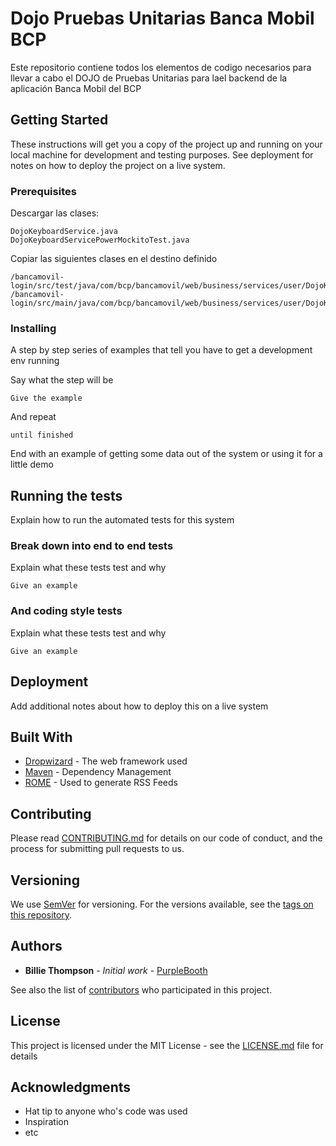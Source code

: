 # Dojo Pruebas Unitarias Banca Mobil BCP

Este repositorio contiene todos los elementos de codigo necesarios para llevar a cabo el DOJO de Pruebas Unitarias para lael backend de la aplicación Banca Mobil del BCP

## Getting Started

These instructions will get you a copy of the project up and running on your local machine for development and testing purposes. See deployment for notes on how to deploy the project on a live system.

### Prerequisites

Descargar las clases:

```
DojoKeyboardService.java
DojoKeyboardServicePowerMockitoTest.java
```

Copiar las siguientes clases en el destino definido 

```
/bancamovil-login/src/test/java/com/bcp/bancamovil/web/business/services/user/DojoKeyboardServicePowerMockitoTest.java
/bancamovil-login/src/main/java/com/bcp/bancamovil/web/business/services/user/DojoKeyboardService.java
```


### Installing

A step by step series of examples that tell you have to get a development env running

Say what the step will be

```
Give the example
```

And repeat

```
until finished
```

End with an example of getting some data out of the system or using it for a little demo

## Running the tests

Explain how to run the automated tests for this system

### Break down into end to end tests

Explain what these tests test and why

```
Give an example
```

### And coding style tests

Explain what these tests test and why

```
Give an example
```

## Deployment

Add additional notes about how to deploy this on a live system

## Built With

* [Dropwizard](http://www.dropwizard.io/1.0.2/docs/) - The web framework used
* [Maven](https://maven.apache.org/) - Dependency Management
* [ROME](https://rometools.github.io/rome/) - Used to generate RSS Feeds

## Contributing

Please read [CONTRIBUTING.md](https://gist.github.com/PurpleBooth/b24679402957c63ec426) for details on our code of conduct, and the process for submitting pull requests to us.

## Versioning

We use [SemVer](http://semver.org/) for versioning. For the versions available, see the [tags on this repository](https://github.com/your/project/tags). 

## Authors

* **Billie Thompson** - *Initial work* - [PurpleBooth](https://github.com/PurpleBooth)

See also the list of [contributors](https://github.com/your/project/contributors) who participated in this project.

## License

This project is licensed under the MIT License - see the [LICENSE.md](LICENSE.md) file for details

## Acknowledgments

* Hat tip to anyone who's code was used
* Inspiration
* etc
